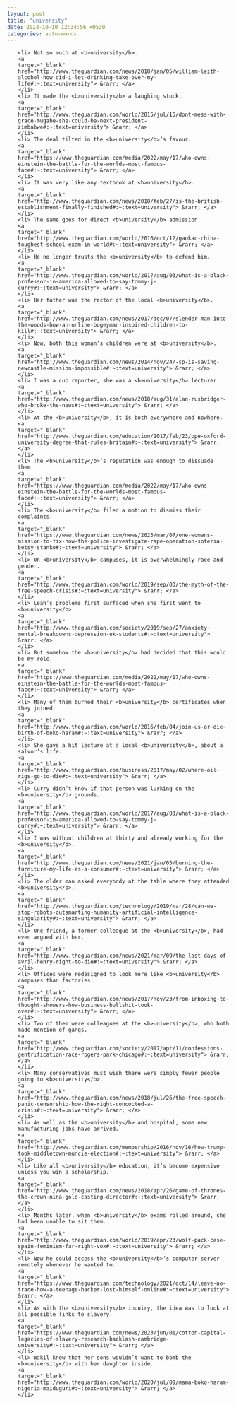 ```yaml
---
layout: post
title: "university"
date: 2023-10-10 12:34:56 +0530
categories: auto-words
---
```

<ol>

    <li> Not so much at <b>university</b>.
    <a 
    target="_blank" 
    href="http://www.theguardian.com/news/2018/jan/05/william-leith-alcohol-how-did-i-let-drinking-take-over-my-life#:~:text=university"> &rarr; </a>
    </li>
    <li> It made the <b>university</b> a laughing stock.
    <a 
    target="_blank" 
    href="http://www.theguardian.com/world/2015/jul/15/dont-mess-with-grace-mugabe-she-could-be-next-president-zimbabwe#:~:text=university"> &rarr; </a>
    </li>
    <li> The deal tilted in the <b>university</b>’s favour.
    <a 
    target="_blank" 
    href="https://www.theguardian.com/media/2022/may/17/who-owns-einstein-the-battle-for-the-worlds-most-famous-face#:~:text=university"> &rarr; </a>
    </li>
    <li> It was very like any textbook at <b>university</b>.
    <a 
    target="_blank" 
    href="http://www.theguardian.com/news/2018/feb/27/is-the-british-establishment-finally-finished#:~:text=university"> &rarr; </a>
    </li>
    <li> The same goes for direct <b>university</b> admission.
    <a 
    target="_blank" 
    href="http://www.theguardian.com/world/2016/oct/12/gaokao-china-toughest-school-exam-in-world#:~:text=university"> &rarr; </a>
    </li>
    <li> He no longer trusts the <b>university</b> to defend him.
    <a 
    target="_blank" 
    href="http://www.theguardian.com/world/2017/aug/03/what-is-a-black-professor-in-america-allowed-to-say-tommy-j-curry#:~:text=university"> &rarr; </a>
    </li>
    <li> Her father was the rector of the local <b>university</b>.
    <a 
    target="_blank" 
    href="http://www.theguardian.com/news/2017/dec/07/slender-man-into-the-woods-how-an-online-bogeyman-inspired-children-to-kill#:~:text=university"> &rarr; </a>
    </li>
    <li> Now, both this woman’s children were at <b>university</b>.
    <a 
    target="_blank" 
    href="http://www.theguardian.com/news/2014/nov/24/-sp-is-saving-newcastle-mission-impossible#:~:text=university"> &rarr; </a>
    </li>
    <li> I was a cub reporter, she was a <b>university</b> lecturer.
    <a 
    target="_blank" 
    href="http://www.theguardian.com/news/2018/aug/31/alan-rusbridger-who-broke-the-news#:~:text=university"> &rarr; </a>
    </li>
    <li> At the <b>university</b>, it is both everywhere and nowhere.
    <a 
    target="_blank" 
    href="http://www.theguardian.com/education/2017/feb/23/ppe-oxford-university-degree-that-rules-britain#:~:text=university"> &rarr; </a>
    </li>
    <li> The <b>university</b>’s reputation was enough to dissuade them.
    <a 
    target="_blank" 
    href="https://www.theguardian.com/media/2022/may/17/who-owns-einstein-the-battle-for-the-worlds-most-famous-face#:~:text=university"> &rarr; </a>
    </li>
    <li> The <b>university</b> filed a motion to dismiss their complaints.
    <a 
    target="_blank" 
    href="https://www.theguardian.com/news/2023/mar/07/one-womans-mission-to-fix-how-the-police-investigate-rape-operation-soteria-betsy-stanko#:~:text=university"> &rarr; </a>
    </li>
    <li> On <b>university</b> campuses, it is overwhelmingly race and gender.
    <a 
    target="_blank" 
    href="http://www.theguardian.com/world/2019/sep/03/the-myth-of-the-free-speech-crisis#:~:text=university"> &rarr; </a>
    </li>
    <li> Leah’s problems first surfaced when she first went to <b>university</b>.
    <a 
    target="_blank" 
    href="http://www.theguardian.com/society/2019/sep/27/anxiety-mental-breakdowns-depression-uk-students#:~:text=university"> &rarr; </a>
    </li>
    <li> But somehow the <b>university</b> had decided that this would be my role.
    <a 
    target="_blank" 
    href="https://www.theguardian.com/media/2022/may/17/who-owns-einstein-the-battle-for-the-worlds-most-famous-face#:~:text=university"> &rarr; </a>
    </li>
    <li> Many of them burned their <b>university</b> certificates when they joined.
    <a 
    target="_blank" 
    href="http://www.theguardian.com/world/2016/feb/04/join-us-or-die-birth-of-boko-haram#:~:text=university"> &rarr; </a>
    </li>
    <li> She gave a hit lecture at a local <b>university</b>, about a salvor’s life.
    <a 
    target="_blank" 
    href="http://www.theguardian.com/business/2017/may/02/where-oil-rigs-go-to-die#:~:text=university"> &rarr; </a>
    </li>
    <li> Curry didn’t know if that person was lurking on the <b>university</b> grounds.
    <a 
    target="_blank" 
    href="http://www.theguardian.com/world/2017/aug/03/what-is-a-black-professor-in-america-allowed-to-say-tommy-j-curry#:~:text=university"> &rarr; </a>
    </li>
    <li> I was without children at thirty and already working for the <b>university</b>.
    <a 
    target="_blank" 
    href="http://www.theguardian.com/news/2021/jan/05/burning-the-furniture-my-life-as-a-consumer#:~:text=university"> &rarr; </a>
    </li>
    <li> The older man asked everybody at the table where they attended <b>university</b>.
    <a 
    target="_blank" 
    href="http://www.theguardian.com/technology/2019/mar/28/can-we-stop-robots-outsmarting-humanity-artificial-intelligence-singularity#:~:text=university"> &rarr; </a>
    </li>
    <li> One friend, a former colleague at the <b>university</b>, had even argued with her.
    <a 
    target="_blank" 
    href="http://www.theguardian.com/news/2021/mar/09/the-last-days-of-avril-henry-right-to-die#:~:text=university"> &rarr; </a>
    </li>
    <li> Offices were redesigned to look more like <b>university</b> campuses than factories.
    <a 
    target="_blank" 
    href="http://www.theguardian.com/news/2017/nov/23/from-inboxing-to-thought-showers-how-business-bullshit-took-over#:~:text=university"> &rarr; </a>
    </li>
    <li> Two of them were colleagues at the <b>university</b>, who both made mention of gangs.
    <a 
    target="_blank" 
    href="http://www.theguardian.com/society/2017/apr/11/confessions-gentrification-race-rogers-park-chicago#:~:text=university"> &rarr; </a>
    </li>
    <li> Many conservatives must wish there were simply fewer people going to <b>university</b>.
    <a 
    target="_blank" 
    href="http://www.theguardian.com/news/2018/jul/26/the-free-speech-panic-censorship-how-the-right-concocted-a-crisis#:~:text=university"> &rarr; </a>
    </li>
    <li> As well as the <b>university</b> and hospital, some new manufacturing jobs have arrived.
    <a 
    target="_blank" 
    href="http://www.theguardian.com/membership/2016/nov/16/how-trump-took-middletown-muncie-election#:~:text=university"> &rarr; </a>
    </li>
    <li> Like all <b>university</b> education, it’s become expensive unless you win a scholarship.
    <a 
    target="_blank" 
    href="http://www.theguardian.com/news/2018/apr/26/game-of-thrones-the-crown-nina-gold-casting-director#:~:text=university"> &rarr; </a>
    </li>
    <li> Months later, when <b>university</b> exams rolled around, she had been unable to sit them.
    <a 
    target="_blank" 
    href="http://www.theguardian.com/world/2019/apr/23/wolf-pack-case-spain-feminism-far-right-vox#:~:text=university"> &rarr; </a>
    </li>
    <li> Now he could access the <b>university</b>’s computer server remotely whenever he wanted to.
    <a 
    target="_blank" 
    href="https://www.theguardian.com/technology/2021/oct/14/leave-no-trace-how-a-teenage-hacker-lost-himself-online#:~:text=university"> &rarr; </a>
    </li>
    <li> As with the <b>university</b> inquiry, the idea was to look at all possible links to slavery.
    <a 
    target="_blank" 
    href="https://www.theguardian.com/news/2023/jun/01/cotton-capital-legacies-of-slavery-research-backlash-cambridge-university#:~:text=university"> &rarr; </a>
    </li>
    <li> Wakil knew that her sons wouldn’t want to bomb the <b>university</b> with her daughter inside.
    <a 
    target="_blank" 
    href="http://www.theguardian.com/world/2020/jul/09/mama-boko-haram-nigeria-maiduguri#:~:text=university"> &rarr; </a>
    </li>